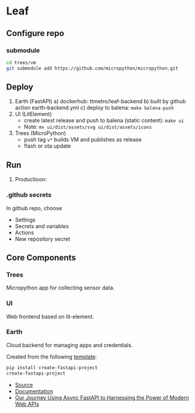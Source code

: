 # Leaf

## Configure repo

### submodule

```bash
cd trees/vm
git submodule add https://github.com/micropython/micropython.git
```

## Deploy

1) Earth (FastAPI)
   a) dockerhub: ttmetro/leaf-backend
   b) built by github action earth-backend.yml
   c) deploy to balena: `make balena-push`
2) UI (LitElement)
   * create latest release and push to balena (static content): `make ui`
   * Note: `mv ui/dist/assets/svg ui/dist/assets/icons`
3) Trees (MicroPython)
   * push tag `v*` builds VM and publishes as release
   * flash or ota update

## Run

1) Productioon:

### .github secrets

In github repo, choose

* Settings
* Secrets and variables
* Actions
* New repository secret


## Core Components

### Trees

Micropython app for collecting sensor data.


### UI

Web frontend based on lit-element.

### Earth

Cloud backend for managing apps and credentials.

Created from the following [template](https://github.com/allient/create-fastapi-project):

```bash
pip install create-fastapi-project
create-fastapi-project
```

* [Source](https://github.com/allient/create-fastapi-project/tree/main/create_fastapi_project/templates/full)
* [Documentation](https://github.com/jonra1993/fastapi-alembic-sqlmodel-async/blob/main/README.md)
* [Our Journey Using Async FastAPI to Harnessing the Power of Modern Web APIs](https://medium.com/allient/our-journey-using-async-fastapi-to-harnessing-the-power-of-modern-web-apis-90301827f14c)

